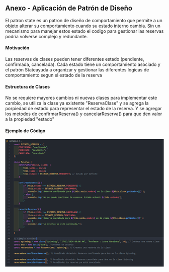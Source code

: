 ## Anexo - Aplicación de Patrón de Diseño 
El patron state es un patron de diseño de comportamiento que permite a un objeto alterar su comportamiento cuando su estado interno cambia.
Sin un mecanismo para manejar estos estado el codigo para gestionar las reservas podria volverse complejo y redundante.

#### Motivación
Las reservas de clases pueden tener diferentes estado (pendiente, confirmada, cancelada). 
Cada estado tiene un comportamiento asociado y el patrón Stateayuda a organizar y gestionar las diferentes logicas de comportamiento segun el estado de la reserva

#### Estructura de Clases
No se requiere mayores cambios ni nuevas clases para implementar este cambio, se utiliza la clase ya existente "ReservaClase" y se agrega la porpiedad de estado para representar el estado de la reserva. Y se agregar los metodos de confirmarReserva() y cancelarReserva() para que den valor a la propiedad "estado"

#### Ejemplo de Código
![Ejemplo de Código](./img/Captura%20de%20pantalla%202024-11-29%20222952.png)
